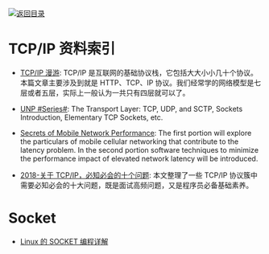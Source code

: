 [![返回目录](https://parg.co/UGo)](https://github.com/wxyyxc1992/Awesome-Reference)

# TCP/IP 资料索引

* [TCP/IP 漫游](https://parg.co/UVU): TCP/IP 是互联网的基础协议栈，它包括大大小小几十个协议。本篇文章主要涉及到就是 HTTP、TCP、IP 协议。我们经常学的网络模型是七层或者五层，实际上一般认为一共只有四层就可以了。

* [UNP #Series#](https://parg.co/UVl): The Transport Layer: TCP, UDP, and SCTP, Sockets Introduction, Elementary TCP Sockets, etc.

* [Secrets of Mobile Network Performance](http://aosabook.org/en/posa/secrets-of-mobile-network-performance.html): The first portion will explore the particulars of mobile cellular networking that contribute to the latency problem. In the second portion software techniques to minimize the performance impact of elevated network latency will be introduced.

* [2018-关于 TCP/IP，必知必会的十个问题](https://mp.weixin.qq.com/s/qn5fw8yHvjBou6Ps2Xo9Lw): 本文整理了一些 TCP/IP 协议簇中需要必知必会的十大问题，既是面试高频问题，又是程序员必备基础素养。

# Socket

* [Linux 的 SOCKET 编程详解 ](http://blog.csdn.net/hguisu/article/details/7445768/)
